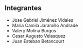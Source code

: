 ## Integrantes
- Jose Gabriel Jiménez Vidales
- Maria Camila Jaramillo Andrade
- Valery Molina Burgos
- Cesar Augusto Velasquez
- Juan Esteban Betancourt

